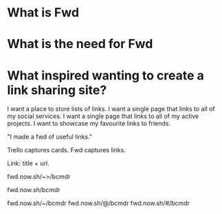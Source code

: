 # What is Fwd

# What is the need for Fwd

# What inspired wanting to create a link sharing site?

I want a place to store lists of links.
I want a single page that links to all of my social services. 
I want a single page that links to all of my active projects. 
I want to showcase my favourite links to friends. 

"I made a fwd of useful links."

Trello captures cards. 
Fwd captures links. 

Link: title + url. 

fwd.now.sh/~>/bcmdr

fwd.now.sh/bcmdr

fwd.now.sh/~/bcmdr
fwd.now.sh/@/bcmdr
fwd.now.sh/#/bcmdr